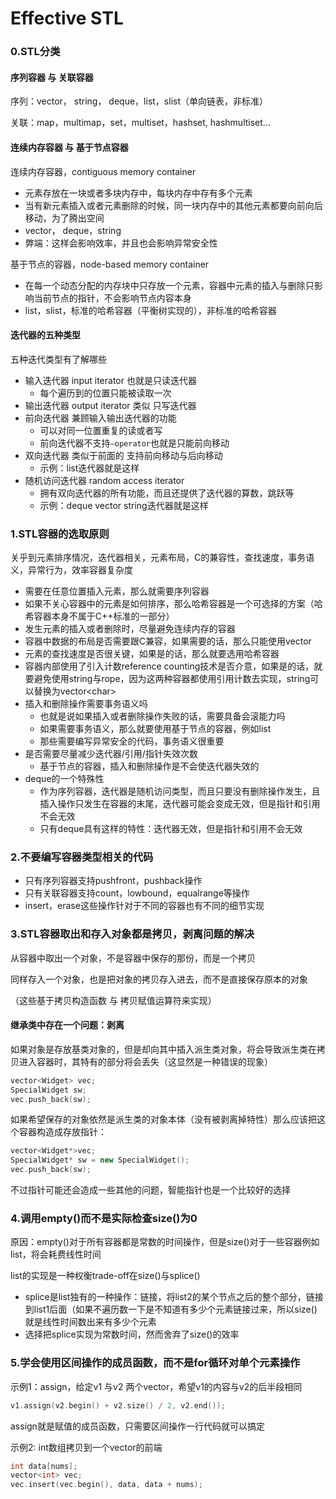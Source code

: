 # Effective STL

### 0.STL分类

#### 序列容器 与 关联容器

序列：vector， string， deque，list，slist（单向链表，非标准）

关联：map，multimap，set，multiset，hashset, hashmultiset...

#### 连续内存容器 与 基于节点容器

连续内存容器，contiguous memory container

* 元素存放在一块或者多块内存中，每块内存中存有多个元素
* 当有新元素插入或者元素删除的时候，同一块内存中的其他元素都要向前向后移动，为了腾出空间
* vector， deque，string
* 弊端：这样会影响效率，并且也会影响异常安全性

基于节点的容器，node-based memory container

* 在每一个动态分配的内存块中只存放一个元素，容器中元素的插入与删除只影响当前节点的指针，不会影响节点内容本身
* list，slist，标准的哈希容器（平衡树实现的），非标准的哈希容器



#### 迭代器的五种类型

五种迭代类型有了解哪些

* 输入迭代器 input iterator 也就是只读迭代器
  * 每个遍历到的位置只能被读取一次
* 输出迭代器 output iterator 类似 只写迭代器
* 前向迭代器 兼顾输入输出迭代器的功能
  * 可以对同一位置重复的读或者写
  * 前向迭代器不支持`—operator`也就是只能前向移动
* 双向迭代器 类似于前面的 支持前向移动与后向移动
  * 示例：list迭代器就是这样
* 随机访问迭代器 random access iterator
  * 拥有双向迭代器的所有功能，而且还提供了迭代器的算数，跳跃等
  * 示例：deque vector string迭代器就是这样

### 1.STL容器的选取原则

关乎到元素排序情况，迭代器相关，元素布局，C的兼容性，查找速度，事务语义，异常行为，效率容器复杂度

* 需要在任意位置插入元素，那么就需要序列容器
* 如果不关心容器中的元素是如何排序，那么哈希容器是一个可选择的方案（哈希容器本身不属于C++标准的一部分）
* 发生元素的插入或者删除时，尽量避免连续内存的容器
* 容器中数据的布局是否需要跟C兼容，如果需要的话，那么只能使用vector
* 元素的查找速度是否很关键，如果是的话，那么就要选用哈希容器
* 容器内部使用了引入计数reference counting技术是否介意，如果是的话，就要避免使用string与rope，因为这两种容器都使用引用计数去实现，string可以替换为vector&lt;char&gt;
* 插入和删除操作需要事务语义吗
  * 也就是说如果插入或者删除操作失败的话，需要具备会滚能力吗
  * 如果需要事务语义，那么就要使用基于节点的容器，例如list
  * 那些需要编写异常安全的代码，事务语义很重要
* 是否需要尽量减少迭代器/引用/指针失效次数
  * 基于节点的容器，插入和删除操作是不会使迭代器失效的
* deque的一个特殊性
  * 作为序列容器，迭代器是随机访问类型，而且只要没有删除操作发生，且插入操作只发生在容器的末尾，迭代器可能会变成无效，但是指针和引用不会无效
  * 只有deque具有这样的特性：迭代器无效，但是指针和引用不会无效

### 2.不要编写容器类型相关的代码

* 只有序列容器支持pushfront，pushback操作
* 只有关联容器支持count，lowbound，equalrange等操作
* insert，erase这些操作针对于不同的容器也有不同的细节实现

### 3.STL容器取出和存入对象都是拷贝，剥离问题的解决

从容器中取出一个对象，不是容器中保存的那份，而是一个拷贝

同样存入一个对象，也是把对象的拷贝存入进去，而不是直接保存原本的对象

（这些基于拷贝构造函数 与 拷贝赋值运算符来实现）

#### 继承类中存在一个问题：剥离

如果对象是存放基类对象的，但是却向其中插入派生类对象，将会导致派生类在拷贝进入容器时，其特有的部分将会丢失（这显然是一种错误的现象）

```cpp
vector<Widget> vec;
SpecialWidget sw;
vec.push_back(sw);
```

如果希望保存的对象依然是派生类的对象本体（没有被剥离掉特性）那么应该把这个容器构造成存放指针：

```cpp
vector<Widget*>vec;
SpecialWidget* sw = new SpecialWidget();
vec.push_back(sw);
```

不过指针可能还会造成一些其他的问题，智能指针也是一个比较好的选择

### 4.调用empty\(\)而不是实际检查size\(\)为0

原因：empty\(\)对于所有容器都是常数的时间操作，但是size\(\)对于一些容器例如list，将会耗费线性时间

list的实现是一种权衡trade-off在size\(\)与splice\(\)

* splice是list独有的一种操作：链接，将list2的某个节点之后的整个部分，链接到list1后面（如果不遍历数一下是不知道有多少个元素链接过来，所以size\(\)就是线性时间数出来有多少个元素
* 选择把splice实现为常数时间，然而舍弃了size\(\)的效率

### 5.学会使用区间操作的成员函数，而不是for循环对单个元素操作

示例1：assign，给定v1 与v2 两个vector，希望v1的内容与v2的后半段相同

```cpp
v1.assign(v2.begin() + v2.size() / 2, v2.end());
```

assign就是赋值的成员函数，只需要区间操作一行代码就可以搞定

示例2: int数组拷贝到一个vector的前端

```cpp
int data[nums];
vector<int> vec;
vec.insert(vec.begin(), data, data + nums);
```

